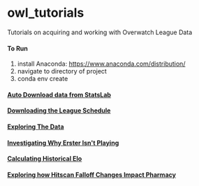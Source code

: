 # owl_tutorials
Tutorials on acquiring and working with Overwatch League Data

#### To Run
1. install Anaconda: https://www.anaconda.com/distribution/
2. navigate to directory of project
3. conda env create



#### [Auto Download data from StatsLab](getting_data/)

#### [Downloading the League Schedule](league_schedule/)

#### [Exploring The Data](explore_data/)

#### [Investigating Why Erster Isn't Playing](erster/)

#### [Calculating Historical Elo](calculating_elo/)

#### [Exploring how Hitscan Falloff Changes Impact Pharmacy](pharmacy/)



